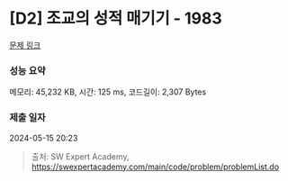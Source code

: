 # [D2] 조교의 성적 매기기 - 1983 

[문제 링크](https://swexpertacademy.com/main/code/problem/problemDetail.do?contestProbId=AV5PwGK6AcIDFAUq) 

### 성능 요약

메모리: 45,232 KB, 시간: 125 ms, 코드길이: 2,307 Bytes

### 제출 일자

2024-05-15 20:23



> 출처: SW Expert Academy, https://swexpertacademy.com/main/code/problem/problemList.do